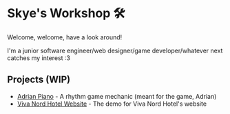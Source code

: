 # Skye's Workshop  🛠️
Welcome, welcome, have a look around!

I'm a junior software engineer/web designer/game developer/whatever next catches my interest :3

## Projects (WIP)
- [Adrian Piano](https://github.com/AnotherSkye2/adrian_piano) - A rhythm game mechanic (meant for the game, Adrian)
- [Viva Nord Hotel Website](https://github.com/AnotherSkye2/vivahotels) - The demo for Viva Nord Hotel's website 
